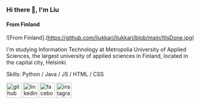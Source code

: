 ### Hi there 👋, I'm Liu
#### From Finland
![From Finland].(https://github.com/liukkari/liukkari/blob/main/ItIsDone.jpg)

I'm studying Information Technology at Metropolia University of Applied Sciences, the largest university of applied sciences in Finland, located in the capital city, Helsinki.

Skills: Python / Java / JS / HTML / CSS

[<img src='https://cdn.jsdelivr.net/npm/simple-icons@3.0.1/icons/github.svg' alt='github' height='40'>](https://github.com/liukkari)  [<img src='https://cdn.jsdelivr.net/npm/simple-icons@3.0.1/icons/linkedin.svg' alt='linkedin' height='40'>](https://www.linkedin.com/in/suphitcha-liu-pitkänen-697306b6/)  [<img src='https://cdn.jsdelivr.net/npm/simple-icons@3.0.1/icons/facebook.svg' alt='facebook' height='40'>](https://www.facebook.com/liu.pitkanen)  [<img src='https://cdn.jsdelivr.net/npm/simple-icons@3.0.1/icons/instagram.svg' alt='instagram' height='40'>](https://www.instagram.com/liukuva/)  
